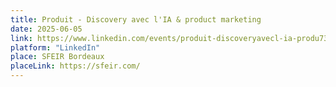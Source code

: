```yaml
---
title: Produit - Discovery avec l'IA & product marketing
date: 2025-06-05
link: https://www.linkedin.com/events/produit-discoveryavecl-ia-produ7325194369152495619/comments/
platform: "LinkedIn"
place: SFEIR Bordeaux
placeLink: https://sfeir.com/
---
```

